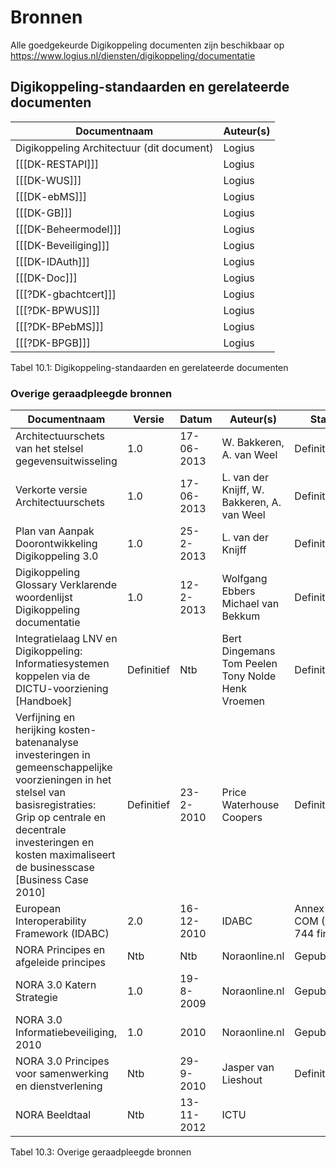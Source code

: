 # Bronnen

Alle goedgekeurde Digikoppeling documenten zijn beschikbaar op https://www.logius.nl/diensten/digikoppeling/documentatie

## Digikoppeling-standaarden en gerelateerde documenten

| Documentnaam                                          | Auteur(s)                       |
|-------------------------------------------------------|---------------------------------|
| Digikoppeling Architectuur (dit document)             | Logius   |
| [[[DK-RESTAPI]]]        | Logius   |
| [[[DK-WUS]]]             | Logius   |
| [[[DK-ebMS]]]           | Logius   |
| [[[DK-GB]]] | Logius   |
| [[[DK-Beheermodel]]]                         | Logius   |
| [[[DK-Beveiliging]]]                | Logius   |
| [[[DK-IDAuth]]]         | Logius   |
| [[[DK-Doc]]]                | Logius   |
| [[[?DK-gbachtcert]]]               | Logius   |
| [[[?DK-BPWUS]]]                 | Logius   |
| [[[?DK-BPebMS]]]               | Logius   |
| [[[?DK-BPGB]]]     | Logius   |

Tabel 10.1: Digikoppeling-standaarden en gerelateerde documenten

### Overige geraadpleegde bronnen

| Documentnaam  | Versie     | Datum      | Auteur(s)  | Status|
|---------------|------------|------------|------------|-------|
| Architectuurschets van het stelsel  gegevensuitwisseling | 1.0 | 17-06-2013 | W. Bakkeren, A. van Weel | Definitief |
| Verkorte versie Architectuurschets | 1.0        | 17-06-2013 | L. van der Knijff, W. Bakkeren, A. van Weel     | Definitief |
| Plan van Aanpak Doorontwikkeling Digikoppeling 3.0   | 1.0        | 25-2-2013  | L. van der Knijff | Definitief  |
| Digikoppeling Glossary Verklarende woordenlijst Digikoppeling documentatie    | 1.0  | 12-2-2013  | Wolfgang Ebbers Michael van Bekkum  | Definitief |
| Integratielaag LNV en Digikoppeling: Informatiesystemen koppelen via de DICTU-voorziening \[Handboek\]  | Definitief | Ntb        | Bert Dingemans Tom Peelen  Tony Nolde  Henk Vroemen | Definitief |
| Verfijning en herijking kosten- batenanalyse  investeringen in gemeenschappelijke voorzieningen in het stelsel van basisregistraties: Grip op centrale en decentrale investeringen en kosten maximaliseert de businesscase [Business Case 2010] | Definitief | 23-2-2010  | Price Waterhouse Coopers   | Definitief                   |
| European Interoperability Framework (IDABC)    | 2.0        | 16-12-2010 | IDABC  | Annex 2 COM (2010) 744 final |
| NORA Principes en afgeleide principes          | Ntb        | Ntb        | Noraonline.nl   | Gepubliceerd  |
| NORA 3.0 Katern Strategie                      | 1.0        | 19-8-2009  | Noraonline.nl   | Gepubliceerd  |
| NORA 3.0 Informatiebeveiliging, 2010           | 1.0        | 2010       | Noraonline.nl   | Gepubliceerd  |
| NORA 3.0 Principes voor samenwerking en dienstverlening   | Ntb  | 29-9-2010  | Jasper van Lieshout | Definitief  |
| NORA Beeldtaal | Ntb        | 13-11-2012 | ICTU  |                              |

Tabel 10.3: Overige geraadpleegde bronnen
